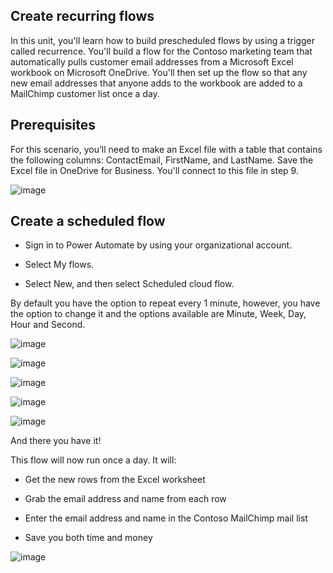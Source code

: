## Create recurring flows

In this unit, you'll learn how to build prescheduled flows by using a trigger called recurrence. You'll build a flow for the Contoso marketing team that automatically pulls customer email addresses from a Microsoft Excel workbook on Microsoft OneDrive. You'll then set up the flow so that any new email addresses that anyone adds to the workbook are added to a MailChimp customer list once a day.

## Prerequisites
For this scenario, you’ll need to make an Excel file with a table that contains the following columns: ContactEmail, FirstName, and LastName. Save the Excel file in OneDrive for Business. You'll connect to this file in step 9.

![image](https://github.com/adeleke123/Power-Platform/assets/51156057/f6c07d68-b649-407c-92e1-301f533d2dc5)

## Create a scheduled flow
+ Sign in to Power Automate by using your organizational account.

+ Select My flows.

+ Select New, and then select Scheduled cloud flow.

By default you have the option to repeat every 1 minute, however, you have the option to change it and the options available are Minute, Week, Day, Hour and Second.

![image](https://github.com/adeleke123/Power-Platform/assets/51156057/fa0eeae4-e788-4dad-b08c-73ceac20fa3f)

![image](https://github.com/adeleke123/Power-Platform/assets/51156057/735d9707-c453-4d92-976e-f62ca5284859)

![image](https://github.com/adeleke123/Power-Platform/assets/51156057/67ef041c-4d50-4423-8a54-cc4c2c718f13)

![image](https://github.com/adeleke123/Power-Platform/assets/51156057/f5203100-7d38-4e95-8b6b-42b24d9ed456)

![image](https://github.com/adeleke123/Power-Platform/assets/51156057/a84b4113-676b-409a-8d78-9daf5fa86a7b)

And there you have it!

This flow will now run once a day. It will:

+ Get the new rows from the Excel worksheet

+ Grab the email address and name from each row

+ Enter the email address and name in the Contoso MailChimp mail list

+ Save you both time and money

![image](https://github.com/adeleke123/Power-Platform/assets/51156057/698a567e-75f7-45d7-ab75-518088185ee4)








